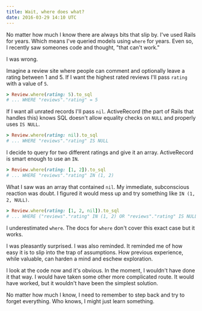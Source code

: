 ```yaml
---
title: Wait, where does what?
date: 2016-03-29 14:10 UTC
---
```


No matter how much I know there are always bits that slip by.
I've used Rails for years.
Which means I've queried models using `where` for years.
Even so, I recently saw someones code and thought, "that can't work."

I was wrong.

<!--more-->

Imagine a review site where people can comment and optionally leave a rating between 1 and 5.
If I want the highest rated reviews I'll pass `rating` with a value of `5`.

```rb
> Review.where(rating: 5).to_sql
# ... WHERE "reviews"."rating" = 5
```

If I want all unrated records I'll pass `nil`.
ActiveRecord (the part of Rails that handles this) knows SQL doesn't allow equality checks on `NULL` and properly uses `IS NULL`.

```rb
> Review.where(rating: nil).to_sql
# ... WHERE "reviews"."rating" IS NULL
```

I decide to query for two different ratings and give it an array.
ActiveRecord is smart enough to use an `IN`.

```rb
> Review.where(rating: [1, 2]).to_sql
# ... WHERE "reviews"."rating" IN (1, 2)
```

What I saw was an array that contained `nil`.
My immediate, subconscious reaction was doubt.
I figured it would mess up and try something like `IN (1, 2, NULL)`.

```rb
> Review.where(rating: [1, 2, nil]).to_sql
# ... WHERE ("reviews"."rating" IN (1, 2) OR "reviews"."rating" IS NULL)
```

I underestimated `where`.
The docs for `where` don't cover this exact case but it works.

I was pleasantly surprised.
I was also reminded.
It reminded me of how easy it is to slip into the trap of assumptions.
How previous experience, while valuable, can harden a mind and eschew exploration.

I look at the code now and it's obvious.
In the moment, I wouldn't have done it that way.
I would have taken some other more complicated route.
It would have worked, but it wouldn't have been the simplest solution.

No matter how much I know, I need to remember to step back and try to forget everything.
Who knows, I might just learn something.
